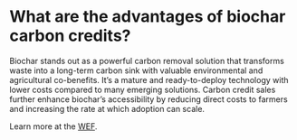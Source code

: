 # What are the advantages of biochar carbon credits?

Biochar stands out as a powerful carbon removal solution that transforms waste into a long-term carbon sink with valuable environmental and agricultural co-benefits. It’s a mature and ready-to-deploy technology with lower costs compared to many emerging solutions. Carbon credit sales further enhance biochar’s accessibility by reducing direct costs to farmers and increasing the rate at which adoption can scale.

Learn more at the [WEF](https://www.weforum.org/agenda/2023/11/biochar-carbon-removals-jack-of-all-trades-for-immediate-climate-action/).
